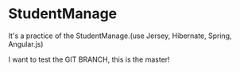 # StudentManage
It's a practice of the StudentManage.(use Jersey, Hibernate, Spring, Angular.js)


I want to test the GIT BRANCH, this is the master!